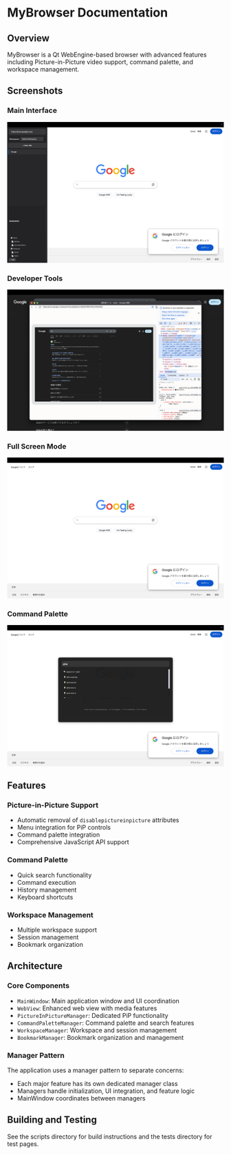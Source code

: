 # MyBrowser Documentation

## Overview

MyBrowser is a Qt WebEngine-based browser with advanced features including Picture-in-Picture video support, command palette, and workspace management.

## Screenshots

### Main Interface

![Tab Bar](images/tabbar.png)

### Developer Tools

![Developer Tools](images/developertool.png)

### Full Screen Mode

![Full Screen](images/fullscrean.png)

### Command Palette

![Command Palette](images/commandpalette.png)

## Features

### Picture-in-Picture Support

- Automatic removal of `disablepictureinpicture` attributes
- Menu integration for PiP controls
- Command palette integration
- Comprehensive JavaScript API support

### Command Palette

- Quick search functionality
- Command execution
- History management
- Keyboard shortcuts

### Workspace Management

- Multiple workspace support
- Session management
- Bookmark organization

## Architecture

### Core Components

- `MainWindow`: Main application window and UI coordination
- `WebView`: Enhanced web view with media features
- `PictureInPictureManager`: Dedicated PiP functionality
- `CommandPaletteManager`: Command palette and search features
- `WorkspaceManager`: Workspace and session management
- `BookmarkManager`: Bookmark organization and management

### Manager Pattern

The application uses a manager pattern to separate concerns:

- Each major feature has its own dedicated manager class
- Managers handle initialization, UI integration, and feature logic
- MainWindow coordinates between managers

## Building and Testing

See the scripts directory for build instructions and the tests directory for test pages.

